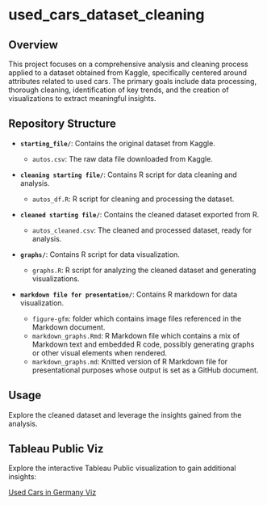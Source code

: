 # used_cars_dataset_cleaning

## Overview

This project focuses on a comprehensive analysis and cleaning process applied to a dataset obtained from Kaggle, specifically centered around attributes related to used cars. The primary goals include data processing, thorough cleaning, identification of key trends, and the creation of visualizations to extract meaningful insights.

## Repository Structure

- **`starting_file/`**: Contains the original dataset from Kaggle.
  - `autos.csv`: The raw data file downloaded from Kaggle.
 
- **`cleaning starting file/`**: Contains R script for data cleaning and analysis.
  - `autos_df.R`: R script for cleaning and processing the dataset.

- **`cleaned starting file/`**: Contains the cleaned dataset exported from R.
  - `autos_cleaned.csv`: The cleaned and processed dataset, ready for analysis.
 
- **`graphs/`**: Contains R script for data visualization.
  - `graphs.R`: R script for analyzing the cleaned dataset and generating visualizations.
 
- **`markdown file for presentation/`**: Contains R markdown for data visualization.
  - `figure-gfm`: folder which contains image files referenced in the Markdown document.
  - `markdown_graphs.Rmd`: R Markdown file which contains a mix of Markdown text and embedded R code, possibly generating graphs or other visual elements when rendered.
  - `markdown_graphs.md`: Knitted version of R Markdown file for presentational purposes whose output is set as a GitHub document.

## Usage

Explore the cleaned dataset and leverage the insights gained from the analysis.

## Tableau Public Viz

Explore the interactive Tableau Public visualization to gain additional insights:

[Used Cars in Germany Viz](https://public.tableau.com/app/profile/dominikvukelic/viz/UsedCars_17037756185540/CarsDashboard)


